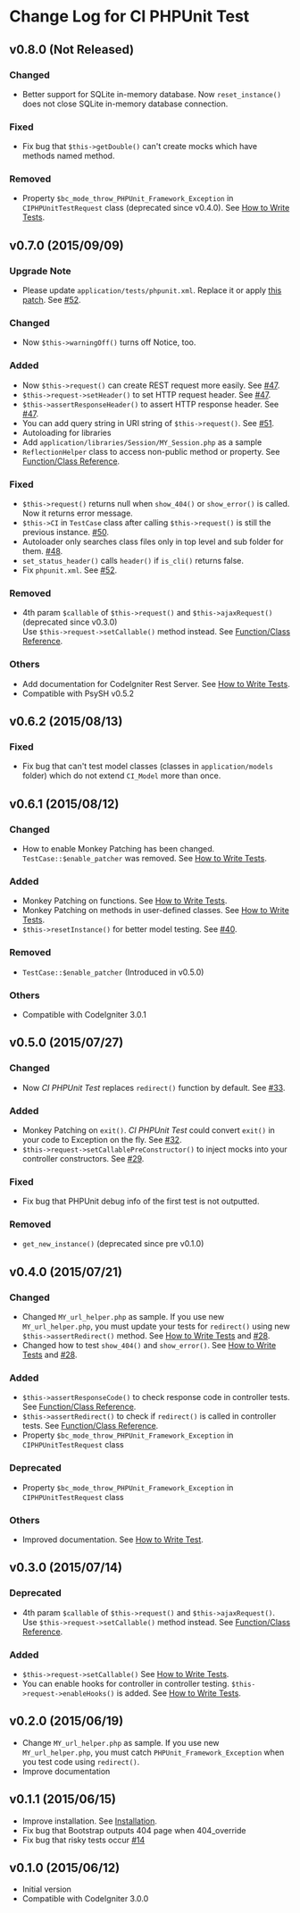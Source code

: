 # Change Log for CI PHPUnit Test

## v0.8.0 (Not Released)

### Changed

* Better support for SQLite in-memory database. Now `reset_instance()` does not close SQLite in-memory database connection.

### Fixed

* Fix bug that `$this->getDouble()` can't create mocks which have methods named method.

### Removed

* Property `$bc_mode_throw_PHPUnit_Framework_Exception` in `CIPHPUnitTestRequest` class (deprecated since v0.4.0). See [How to Write Tests](https://github.com/kenjis/ci-phpunit-test/blob/v0.4.0/docs/HowToWriteTests.md#show_error-and-show_404).

## v0.7.0 (2015/09/09)

### Upgrade Note

* Please update `application/tests/phpunit.xml`. Replace it or apply [this patch](https://github.com/kenjis/ci-phpunit-test/commit/7af9e330251e2ab72a631f4d5f92a41c0ad37aca). See [#52](https://github.com/kenjis/ci-phpunit-test/pull/52).

### Changed

* Now `$this->warningOff()` turns off Notice, too.

### Added

* Now `$this->request()` can create REST request more easily. See [#47](https://github.com/kenjis/ci-phpunit-test/pull/47).
* `$this->request->setHeader()` to set HTTP request header. See [#47](https://github.com/kenjis/ci-phpunit-test/pull/47).
* `$this->assertResponseHeader()` to assert HTTP response header. See [#47](https://github.com/kenjis/ci-phpunit-test/pull/47).
* You can add query string in URI string of `$this->request()`. See [#51](https://github.com/kenjis/ci-phpunit-test/pull/51).
* Autoloading for libraries
* Add `application/libraries/Session/MY_Session.php` as a sample
* `ReflectionHelper` class to access non-public method or property. See [Function/Class Reference](https://github.com/kenjis/ci-phpunit-test/blob/v0.7.0/docs/FunctionAndClassReference.md#class-reflectionhelper).

### Fixed

* `$this->request()` returns null when `show_404()` or `show_error()` is called. Now it returns error message.
* `$this->CI` in `TestCase` class after calling `$this->request()` is still the previous instance. [#50](https://github.com/kenjis/ci-phpunit-test/issues/50).
* Autoloader only searches class files only in top level and sub folder for them. [#48](https://github.com/kenjis/ci-phpunit-test/issues/48).
* `set_status_header()` calls `header()` if `is_cli()` returns false.
* Fix `phpunit.xml`. See [#52](https://github.com/kenjis/ci-phpunit-test/pull/52).

### Removed

* 4th param `$callable` of `$this->request()` and `$this->ajaxRequest()` (deprecated since v0.3.0)  
  Use `$this->request->setCallable()` method instead. See [Function/Class Reference](https://github.com/kenjis/ci-phpunit-test/blob/v0.3.0/docs/FunctionAndClassReference.md#testcaserequestmethod-argv-params---callable--null).

### Others

* Add documentation for CodeIgniter Rest Server. See [How to Write Tests](https://github.com/kenjis/ci-phpunit-test/blob/v0.7.0/docs/HowToWriteTests.md#codeigniter-rest-server).
* Compatible with PsySH v0.5.2

## v0.6.2 (2015/08/13)

### Fixed

* Fix bug that can't test model classes (classes in `application/models` folder) which do not extend `CI_Model` more than once.

## v0.6.1 (2015/08/12)

### Changed

* How to enable Monkey Patching has been changed. `TestCase::$enable_patcher` was removed. See [How to Write Tests](https://github.com/kenjis/ci-phpunit-test/blob/v0.6.1/docs/HowToWriteTests.md#monkey-patching).

### Added

* Monkey Patching on functions. See [How to Write Tests](https://github.com/kenjis/ci-phpunit-test/blob/v0.6.1/docs/HowToWriteTests.md#patching-functions).
* Monkey Patching on methods in user-defined classes. See [How to Write Tests](https://github.com/kenjis/ci-phpunit-test/blob/v0.6.1/docs/HowToWriteTests.md#patching-methods-in-user-defined-classes).
* `$this->resetInstance()` for better model testing. See [#40](https://github.com/kenjis/ci-phpunit-test/pull/40).

### Removed

* `TestCase::$enable_patcher` (Introduced in v0.5.0)

### Others

* Compatible with CodeIgniter 3.0.1

## v0.5.0 (2015/07/27)

### Changed

* Now *CI PHPUnit Test* replaces `redirect()` function by default. See [#33](https://github.com/kenjis/ci-phpunit-test/pull/33).

### Added

* Monkey Patching on `exit()`. *CI PHPUnit Test* could convert `exit()` in your code to Exception on the fly. See [#32](https://github.com/kenjis/ci-phpunit-test/pull/32).
* `$this->request->setCallablePreConstructor()` to inject mocks into your controller constructors. See [#29](https://github.com/kenjis/ci-phpunit-test/pull/29).

### Fixed

* Fix bug that PHPUnit debug info of the first test is not outputted.

### Removed

* `get_new_instance()` (deprecated since pre v0.1.0)

## v0.4.0 (2015/07/21)

### Changed

* Changed `MY_url_helper.php` as sample. If you use new `MY_url_helper.php`, you must update your tests for `redirect()` using new `$this->assertRedirect()` method. See [How to Write Tests](https://github.com/kenjis/ci-phpunit-test/blob/v0.4.0/docs/HowToWriteTests.md#redirect) and [#28](https://github.com/kenjis/ci-phpunit-test/pull/28).
* Changed how to test `show_404()` and `show_error()`. See [How to Write Tests](https://github.com/kenjis/ci-phpunit-test/blob/v0.4.0/docs/HowToWriteTests.md#show_error-and-show_404) and [#28](https://github.com/kenjis/ci-phpunit-test/pull/28).

### Added

* `$this->assertResponseCode()` to check response code in controller tests. See [Function/Class Reference](https://github.com/kenjis/ci-phpunit-test/blob/v0.4.0/docs/FunctionAndClassReference.md#testcaseassertresponsecodecode).
* `$this->assertRedirect()` to check if `redirect()` is called in controller tests. See [Function/Class Reference](https://github.com/kenjis/ci-phpunit-test/blob/v0.4.0/docs/FunctionAndClassReference.md#testcaseassertredirecturi-code--null).
* Property `$bc_mode_throw_PHPUnit_Framework_Exception` in `CIPHPUnitTestRequest` class

### Deprecated

* Property `$bc_mode_throw_PHPUnit_Framework_Exception` in `CIPHPUnitTestRequest` class

### Others

* Improved documentation. See [How to Write Test](https://github.com/kenjis/ci-phpunit-test/blob/v0.4.0/docs/HowToWriteTests.md).

## v0.3.0 (2015/07/14)

### Deprecated

* 4th param `$callable` of `$this->request()` and `$this->ajaxRequest()`. Use `$this->request->setCallable()` method instead. See [Function/Class Reference](https://github.com/kenjis/ci-phpunit-test/blob/v0.3.0/docs/FunctionAndClassReference.md#testcaserequestmethod-argv-params---callable--null).

### Added

* `$this->request->setCallable()` See [How to Write Tests](https://github.com/kenjis/ci-phpunit-test/blob/v0.3.0/docs/HowToWriteTests.md#request-and-use-mocks).
* You can enable hooks for controller in controller testing. `$this->request->enableHooks()` is added. See [How to Write Tests](https://github.com/kenjis/ci-phpunit-test/blob/v0.3.0/docs/HowToWriteTests.md#controller-with-hooks).

## v0.2.0 (2015/06/19)

* Change `MY_url_helper.php` as sample. If you use new `MY_url_helper.php`, you must catch `PHPUnit_Framework_Exception` when you test code using `redirect()`.
* Improve documentation

## v0.1.1 (2015/06/15)

* Improve installation. See [Installation](https://github.com/kenjis/ci-phpunit-test#installation).
* Fix bug that Bootstrap outputs 404 page when 404_override
* Fix bug that risky tests occur [#14](https://github.com/kenjis/ci-phpunit-test/issues/14)

## v0.1.0 (2015/06/12)

* Initial version
* Compatible with CodeIgniter 3.0.0
